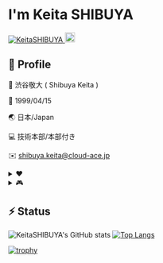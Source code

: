 # I'm Keita SHIBUYA

<p align="left">
  <a href="https://github.com/KeitaSHIBUYA/KeitaSHIBUYA/">
    <img src="https://komarev.com/ghpvc/?username=KeitaSHIBUYA" alt="KeitaSHIBUYA" />
  </a>
  </a>
  <a href="https://github.com/KeitaSHIBUYA">
    <img height="20" src="https://img.shields.io/github/followers/KeitaSHIBUYA?label=follow&logo=github&style=flat" />
  </a>
</p>

## 👦 Profile

👦 渋谷敬大 ( Shibuya Keita )

🎂 1999/04/15

🌏 日本/Japan

💻 技術本部/本部付き

✉️ [shibuya.keita@cloud-ace.jp](<https://mail.google.com/mail/?view=cm&to=shibuya.keita@cloud-ace.jp>)

<details>

<summary>❤️</summary>

- L'Arc〜en〜Ciel
- Jannne Da Arc
- Acid Black Cherry
- シド
- UVERworld
- 日向坂46
- 乃木坂46

</details>

<details>

<summary>🎮</summary>

- **ファイナルファンタジーシリーズ**
  - Final Fantasy XIII (XIII-II, Lightning Returns)
  - Final Fantasy XV
  - Final Fantasy XVI
- **メタルギアソリッドシリーズ**
  - METAL GEAR SOLID
  - METAL GEAR SOLID 2 SONS OF LIBERTY
  - METAL GEAR SOLID 3 SNAKE EATER
  - METAL GEAR SOLID 4 GUNS OF THE PATRIOTS
  - METAL GEAR SOLID PEACE WALKER
  - METAL GEAR RISING REVENGEANCE
  - METAL GEAR SOLID V GROUND ZEROES
  - METAL GEAR SOLID V THE PHANTOM PAIN
  - METAL GEAR SURVIVE
- **アンチャーテッドシリーズ**
  - アンチャーテッド エル・ドラドの秘宝
  - アンチャーテッド 黄金刀と消えた船団
  - アンチャーテッド 砂漠に眠るアトランティス
  - アンチャーテッド 海賊王と最後の秘宝
  - アンチャーテッド 古代神の秘宝
- **THE LAST OF US シリーズ**
  - THE LAST OF US
  - THE LAST OF US II
- **アサシンクリードシリーズ**
  - エツィオシリーズ
  - ブラックフラッグ
  - オリジンズ
  - オデッセイ
- **龍が如くシリーズ (1 - 8)**
  - 龍が如く 0
  - 龍が如く 極
  - 龍が如く 極2
  - 龍が如く 3
  - 龍が如く 4
  - 龍が如く 5
  - 龍が如く 6
  - 龍が如く 7
  - ジャッジアイズ
  - ロストジャッジメント
- **GHOST OF TSUSHIMA**

</details>

## ⚡️ Status

![KeitaSHIBUYA's GitHub stats](https://github-readme-stats.vercel.app/api?username=KeitaSHIBUYA&show_icons=true)
[![Top Langs](https://github-readme-stats.vercel.app/api/top-langs/?username=KeitaSHIBUYA&layout=compact)](https://github.com/anuraghazra/github-readme-stats)

[![trophy](https://github-profile-trophy.vercel.app/?username=KeitaSHIBUYA)](https://github.com/ryo-ma/github-profile-trophy)



<!--  
|  key  |  value  |
| ---- | ---- |
|  名前  |  hkty666  |
|  所属  |  技術本部  |
|  Email  |  [shibuya.keita@cloud-ace.jp](<https://mail.google.com/mail/?view=cm&to=shibuya.keita@cloud-ace.jp>) |

## Profile Supplements

|  key  |  value  |
| ---- | ---- |
|  好きな言語  |  Python  |
|  趣味  |  旅行、ゲーム、音楽鑑賞  |
|  好きな音楽  |  L'Arc〜en〜Ciel、日向坂46  |
|  好きな漫画  |  鋼の錬金術師  |
-->
